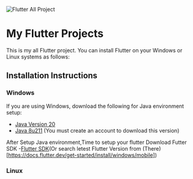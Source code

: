 
![Flutter All Project ](https://cdn.prod.website-files.com/5f841209f4e71b2d70034471/60bb4a2e143f632da3e56aea_Flutter%20app%20development%20(2).png)

# My Flutter Projects

This is my all Flutter project. You can install Flutter on your Windows or Linux systems as follows:

## Installation Instructions

### Windows

If you are using Windows, download the following for Java environment setup:

- [Java Version 20](https://download.oracle.com/java/20/archive/jdk-20.0.2_windows-x64_bin.exe)
- [Java 8u211](https://www.oracle.com/java/technologies/javase/javase8u211-later-archive-downloads.html#license-lightbox) (You must create an account to download this version)

After Setup Java environment,Time to setup your flutter 
Download Futter SDK 
-[Flutter SDK](https://storage.googleapis.com/flutter_infra_release/releases/stable/windows/flutter_windows_3.24.3-stable.zip)(Or search letest Flutter Version from (There)[https://docs.flutter.dev/get-started/install/windows/mobile])

### Linux

